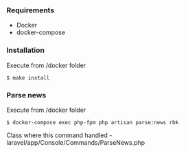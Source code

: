 ### Requirements
- Docker
- docker-compose

### Installation
Execute from /docker folder
```shell
$ make install
```

### Parse news
Execute from /docker folder
```shell
$ docker-compose exec php-fpm php artisan parse:news rbk
```
Class where this command handled - laravel/app/Console/Commands/ParseNews.php
